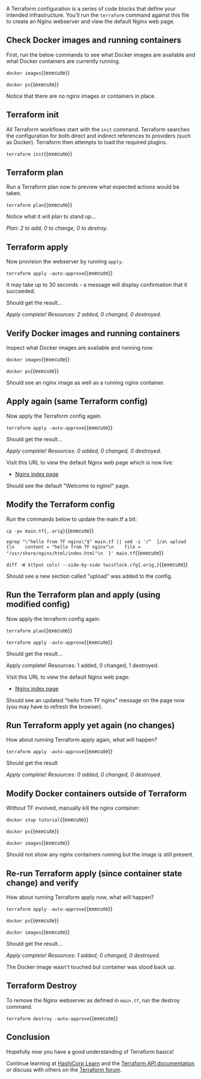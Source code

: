 A Terraform configuration is a series of code blocks that define your intended infrastructure. You'll run the `terraform` command against this file to create an Nginx webserver and view the default Nginx web page.


## Check Docker images and running containers

First, run the below commands to see what Docker images are available and what Docker containers are currently running.

`docker images`{{execute}}

`docker ps`{{execute}}

Notice that there are no nginx images or containers in place.


## Terraform init

All Terraform workflows start with the `init` command. Terraform searches the configuration for both direct and indirect references to providers (such as Docker). Terraform then attempts to load the required plugins.

`terraform init`{{execute}}


## Terraform plan

Run a Terraform plan now to preview what expected actions would be taken.

`terraform plan`{{execute}}

Notice what it will plan to stand up...

*Plan: 2 to add, 0 to change, 0 to destroy.*


## Terraform apply

Now provision the webserver by running `apply`.

`terraform apply -auto-approve`{{execute}}

It may take up to 30 seconds - a message will display confirmation that it succeeded.

Should get the result...

*Apply complete! Resources: 2 added, 0 changed, 0 destroyed.*


## Verify Docker images and running containers

Inspect what Docker images are available and running now.

`docker images`{{execute}}

`docker ps`{{execute}}

Should see an nginx image as well as a running nginx container.


## Apply again (same Terraform config)

Now apply the Terraform config again.

`terraform apply -auto-approve`{{execute}}

Should get the result...

*Apply complete! Resources: 0 added, 0 changed, 0 destroyed.*

Visit this URL to view the default Nginx web page which is now live:

- [Nginx index page](https://[[HOST_SUBDOMAIN]]-80-[[KATACODA_HOST]].environments.katacoda.com/)

Should see the default "Welcome to nginx!" page.


## Modify the Terraform config

Run the commands below to update the main.tf a bit:

`cp -pv main.tf{,.orig}`{{execute}}

`egrep "\"hello from TF nginx\"$" main.tf || sed -i '/^  }/a\ upload {\n    content = "hello from TF nginx"\n    file = "/usr/share/nginx/html/index.html"\n  }' main.tf`{{execute}}

`diff -W $(tput cols) --side-by-side twistlock.cfg{.orig,}`{{execute}}

Should see a new section called "upload" was added to the config.


## Run the Terraform plan and apply (using modified config)

Now apply the terraform config again.

`terraform plan`{{execute}}

`terraform apply -auto-approve`{{execute}}

Should get the result...

Apply complete! Resources: 1 added, 0 changed, 1 destroyed.

Visit this URL to view the default Nginx web page:

- [Nginx index page](https://[[HOST_SUBDOMAIN]]-80-[[KATACODA_HOST]].environments.katacoda.com/)

Should see an updated "hello from TF nginx" message on the page now (you may have to refresh the browser).


## Run Terraform apply yet again (no changes)

How about running Terraform apply again, what will happen?

`terraform apply -auto-approve`{{execute}}

Should get the result

*Apply complete! Resources: 0 added, 0 changed, 0 destroyed.*


## Modify Docker containers outside of Terraform

Without TF involved, manually kill the nginx container:

`docker stop tutorial`{{execute}}

`docker ps`{{execute}}

`docker images`{{execute}}

Should not show any nginx containers running but the image is still present.


## Re-run Terraform apply (since container state change) and verify

How about running Terraform apply now, what will happen?

`terraform apply -auto-approve`{{execute}}

`docker ps`{{execute}}

`docker images`{{execute}}

Should get the result...

*Apply complete! Resources: 1 added, 0 changed, 0 destroyed.*

The Docker image wasn't touched but container was stood back up.


## Terraform Destroy 

To remove the Nginx webserver as defined in `main.tf`, run the destroy command.

`terraform destroy -auto-approve`{{execute}}


## Conclusion

Hopefully now you have a good understanding of Terraform basics!

Continue learning at [HashiCorp Learn](https://learn.hashicorp.com/terraform) and the [Terraform API documentation](https://www.terraform.io/) or discuss with others on the [Terraform forum](https://discuss.hashicorp.com/c/terraform-core/27).
